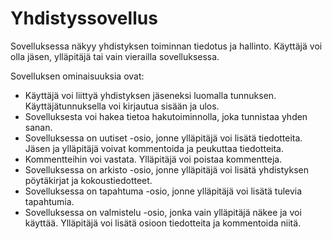# Yhdistyssovellus

Sovelluksessa näkyy yhdistyksen toiminnan tiedotus ja hallinto. Käyttäjä voi olla jäsen, ylläpitäjä tai vain vierailla sovelluksessa.

Sovelluksen ominaisuuksia ovat:

- Käyttäjä voi liittyä yhdistyksen jäseneksi luomalla tunnuksen. Käyttäjätunnuksella voi kirjautua sisään ja ulos. 
- Sovelluksesta voi hakea tietoa hakutoiminnolla, joka tunnistaa yhden sanan.
- Sovelluksessa on uutiset -osio, jonne ylläpitäjä voi lisätä tiedotteita. Jäsen ja ylläpitäjä voivat kommentoida ja peukuttaa tiedotteita.
- Kommentteihin voi vastata. Ylläpitäjä voi poistaa kommentteja.
- Sovelluksessa on arkisto -osio, jonne ylläpitäjä voi lisätä yhdistyksen pöytäkirjat ja kokoustiedotteet.
- Sovelluksessa on tapahtuma -osio, jonne ylläpitäjä voi lisätä tulevia tapahtumia.
- Sovelluksessa on valmistelu -osio, jonka vain ylläpitäjä näkee ja voi käyttää. Ylläpitäjä voi lisätä osioon tiedotteita ja kommentoida niitä. 
  
<!---
gitelras/gitelras is a ✨ special ✨ repository because its `README.md` (this file) appears on your GitHub profile.
You can click the Preview link to take a look at your changes.
--->
